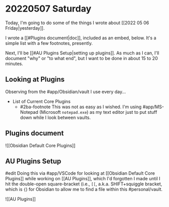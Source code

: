 # 20220507 Saturday

Today, I'm going to do some of the things I wrote about [[2022 05 06 Friday|yesterday]].

I wrote a [[#Plugins document|doc]], included as an embed, below. It's a simple list with a few footnotes, presently.

Next, I'll be [[#AU Plugins Setup|setting up plugins]]. As much as I can, I'll document "why" or "to what end", but I want to be done in about 15 to 20 minutes.

## Looking at Plugins

Observing from the #app/Obsidian/vault I use every day...

- List of Current Core Plugins
	- #2ba-footnote This was not as easy as I wished. I'm using #app/MS-Notepad (Microsoft `notepad.exe`) as my text editor just to put stuff down while I look between vaults.

## Plugins document

![[Obsidian Default Core Plugins]]

## AU Plugins Setup

#edit Doing this via #app/VSCode for looking at [[Obsidian Default Core Plugins]] while working on [[AU Plugins]], which I'd forgotten I made until I hit the double-open square-bracket (i.e., `[[`, a.k.a. SHIFT+squiggle bracket, which is `{`) for Obsidian to allow me to find a file within this #personal/vault.

![[AU Plugins]]